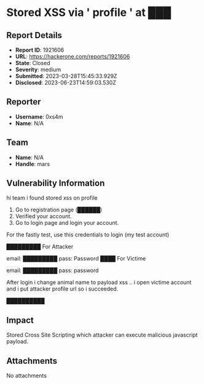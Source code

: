# Stored XSS via ' profile ' at ███

## Report Details
- **Report ID**: 1921606
- **URL**: https://hackerone.com/reports/1921606
- **State**: Closed
- **Severity**: medium
- **Submitted**: 2023-03-28T15:45:33.929Z
- **Disclosed**: 2023-06-23T14:59:03.530Z

## Reporter
- **Username**: 0xs4m
- **Name**: N/A

## Team
- **Name**: N/A
- **Handle**: mars

## Vulnerability Information
hi team 
i found stored xss on profile 

1. Go to registration page  (██████)
2. Verified your account.
3. Go to login page and login your account.

For the fastly test, use this credentials to login (my test account)

█████████ For Attacker 

email: █████████
pass: Password
████ For Victime

email: █████████
pass: password

After login i change animal name to payload xss .. i open victime account and i put attacker profile url so i succeeded.

██████████

## Impact

Stored Cross Site Scripting which attacker can execute malicious javascript payload.

## Attachments
No attachments
